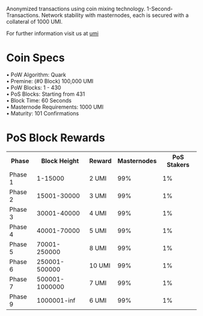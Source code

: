 Anonymized transactions using coin mixing technology. 1-Second-Transactions. Network stability with masternodes, each is secured with a collateral of 1000 UMI.

For further information visit us at [umi](http://umicoin.info/)


# Coin Specs

• PoW Algorithm: Quark  
• Premine: (#0 Block) 100,000 UMI  
• PoW Blocks: 1 - 430  
• PoS Blocks: Starting from 431  
• Block Time: 60 Seconds   
• Masternode Requirements: 1000 UMI  
• Maturity: 101 Confirmations  


# PoS Block Rewards
<table>
  <tr>
    <th>Phase</th>
    <th>Block Height</th>
    <th>Reward</th>
    <th>Masternodes</th>
    <th>PoS Stakers</th>
  </tr>
<tr>
    <td>Phase 1</td>
    <td>1-15000</td>
    <td>2 UMI</td>
    <td>99%</td>
    <td>1%</td>
  </tr>
  <tr>
    <td>Phase 2</td>
    <td>15001-30000</td>
    <td>3 UMI</td>
    <td>99%</td>
    <td>1%</td>
  </tr>
  <tr>
    <td>Phase 3</td>
    <td>30001-40000</td>
    <td>4 UMI</td>
    <td>99%</td>
    <td>1%</td>
  </tr>
  <tr>
    <td>Phase 4</td>
    <td>40001-70000</td>
    <td>5 UMI</td>
    <td>99%</td>
    <td>1%</td>
  </tr>
  <tr>
    <td>Phase 5</td>
    <td>70001-250000</td>
    <td>8 UMI</td>
    <td>99%</td>
    <td>1%</td>
  </tr>
  <tr>
    <td>Phase 6</td>
    <td>250001-500000</td>
    <td>10 UMI</td>
    <td>99%</td>
    <td>1%</td>
  </tr>
  <tr>
    <td>Phase 7</td>
    <td>500001-1000000</td>
    <td>7 UMI</td>
    <td>99%</td>
    <td>1%</td>
  </tr>
  <tr>
    <td>Phase 9</td>
    <td>1000001-inf</td>
    <td>6 UMI</td>
    <td>99%</td>
    <td>1%</td>
  </tr>
 
</table>
